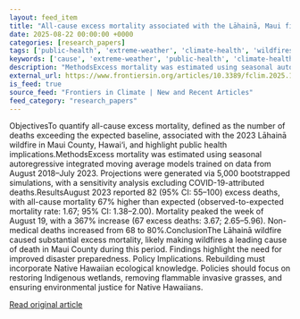 ```yaml
---
layout: feed_item
title: "All-cause excess mortality associated with the Lāhainā, Maui fires"
date: 2025-08-22 00:00:00 +0000
categories: [research_papers]
tags: ['public-health', 'extreme-weather', 'climate-health', 'wildfires', 'year-2023']
keywords: ['cause', 'extreme-weather', 'public-health', 'climate-health', 'mortality', 'wildfires', 'excess', 'year-2023']
description: "MethodsExcess mortality was estimated using seasonal autoregressive integrated moving average models trained on data from August 2018–July 2023"
external_url: https://www.frontiersin.org/articles/10.3389/fclim.2025.1611198
is_feed: true
source_feed: "Frontiers in Climate | New and Recent Articles"
feed_category: "research_papers"
---
```


ObjectivesTo quantify all-cause excess mortality, defined as the number of deaths exceeding the expected baseline, associated with the 2023 Lāhainā wildfire in Maui County, Hawai‘i, and highlight public health implications.MethodsExcess mortality was estimated using seasonal autoregressive integrated moving average models trained on data from August 2018–July 2023. Projections were generated via 5,000 bootstrapped simulations, with a sensitivity analysis excluding COVID-19-attributed deaths.ResultsAugust 2023 reported 82 (95% CI: 55–100) excess deaths, with all-cause mortality 67% higher than expected (observed-to-expected mortality rate: 1.67; 95% CI: 1.38–2.00). Mortality peaked the week of August 19, with a 367% increase (67 excess deaths: 3.67; 2.65–5.96). Non-medical deaths increased from 68 to 80%.ConclusionThe Lāhainā wildfire caused substantial excess mortality, likely making wildfires a leading cause of death in Maui County during this period. Findings highlight the need for improved disaster preparedness. Policy Implications. Rebuilding must incorporate Native Hawaiian ecological knowledge. Policies should focus on restoring Indigenous wetlands, removing flammable invasive grasses, and ensuring environmental justice for Native Hawaiians.

[Read original article](https://www.frontiersin.org/articles/10.3389/fclim.2025.1611198)
